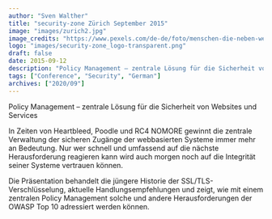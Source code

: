 ```yaml
---
author: "Sven Walther"
title: "security-zone Zürich September 2015"
image: "images/zurich2.jpg"
image_credits: "https://www.pexels.com/de-de/foto/menschen-die-neben-weisser-betonstruktur-gehen-417378/"
logo: "images/security-zone_logo-transparent.png"
draft: false
date: 2015-09-12
description: "Policy Management – zentrale Lösung für die Sicherheit von Websites und Services"
tags: ["Conference", "Security", "German"]
archives: ["2020/09"]
---
```


Policy Management – zentrale Lösung für die Sicherheit von Websites und Services

In Zeiten von Heartbleed, Poodle und RC4 NOMORE gewinnt die zentrale Verwaltung der sicheren Zugänge der webbasierten Systeme immer mehr an Bedeutung. Nur wer schnell und umfassend auf die nächste Herausforderung reagieren kann wird auch morgen noch auf die Integrität seiner Systeme vertrauen können.

Die Präsentation behandelt die jüngere Historie der SSL/TLS-Verschlüsselung, aktuelle Handlungsempfehlungen und zeigt, wie mit einem zentralen Policy Management solche und andere Herausforderungen der OWASP Top 10 adressiert werden können.
